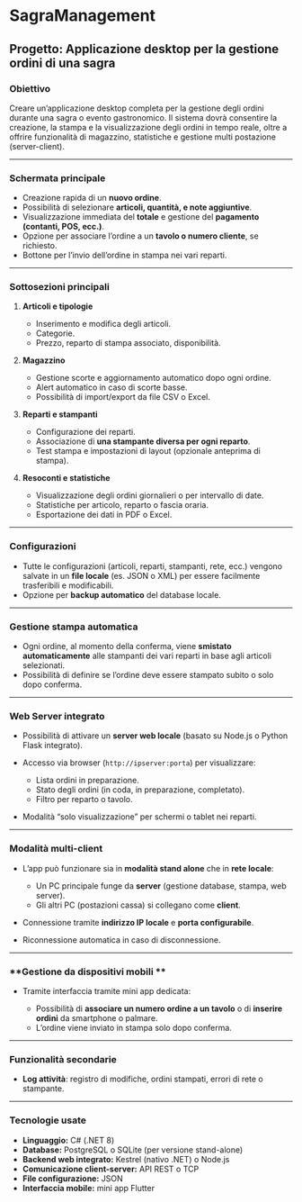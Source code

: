 # SagraManagement

##  **Progetto: Applicazione desktop per la gestione ordini di una sagra**

###  **Obiettivo**

Creare un’applicazione desktop completa per la gestione degli ordini durante una sagra o evento gastronomico.
Il sistema dovrà consentire la creazione, la stampa e la visualizzazione degli ordini in tempo reale, oltre a offrire funzionalità di magazzino, statistiche e gestione multi postazione (server-client).

---

###  **Schermata principale**

* Creazione rapida di un **nuovo ordine**.
* Possibilità di selezionare **articoli, quantità, e note aggiuntive**.
* Visualizzazione immediata del **totale** e gestione del **pagamento (contanti, POS, ecc.)**.
* Opzione per associare l’ordine a un **tavolo o numero cliente**, se richiesto.
* Bottone per l’invio dell’ordine in stampa nei vari reparti.

---

###  **Sottosezioni principali**

1. **Articoli e tipologie**

   * Inserimento e modifica degli articoli.
   * Categorie.
   * Prezzo, reparto di stampa associato, disponibilità.

2. **Magazzino**

   * Gestione scorte e aggiornamento automatico dopo ogni ordine.
   * Alert automatico in caso di scorte basse.
   * Possibilità di import/export da file CSV o Excel.

3. **Reparti e stampanti**

   * Configurazione dei reparti.
   * Associazione di **una stampante diversa per ogni reparto**.
   * Test stampa e impostazioni di layout (opzionale anteprima di stampa).

4. **Resoconti e statistiche**

   * Visualizzazione degli ordini giornalieri o per intervallo di date.
   * Statistiche per articolo, reparto o fascia oraria.
   * Esportazione dei dati in PDF o Excel.

---

###  **Configurazioni**

* Tutte le configurazioni (articoli, reparti, stampanti, rete, ecc.) vengono salvate in un **file locale** (es. JSON o XML) per essere facilmente trasferibili e modificabili.
* Opzione per **backup automatico** del database locale.

---

### **Gestione stampa automatica**

* Ogni ordine, al momento della conferma, viene **smistato automaticamente** alle stampanti dei vari reparti in base agli articoli selezionati.
* Possibilità di definire se l’ordine deve essere stampato subito o solo dopo conferma.

---

###  **Web Server integrato**

* Possibilità di attivare un **server web locale** (basato su Node.js o Python Flask integrato).
* Accesso via browser (`http://ipserver:porta`) per visualizzare:

  * Lista ordini in preparazione.
  * Stato degli ordini (in coda, in preparazione, completato).
  * Filtro per reparto o tavolo.
* Modalità “solo visualizzazione” per schermi o tablet nei reparti.

---

### **Modalità multi-client**

* L’app può funzionare sia in **modalità stand alone** che in **rete locale**:

  * Un PC principale funge da **server** (gestione database, stampa, web server).
  * Gli altri PC (postazioni cassa) si collegano come **client**.
* Connessione tramite **indirizzo IP locale** e **porta configurabile**.
* Riconnessione automatica in caso di disconnessione.

---

###  **Gestione da dispositivi mobili **

* Tramite interfaccia tramite mini app dedicata:

  * Possibilità di **associare un numero ordine a un tavolo** o di **inserire ordini** da smartphone o palmare.
  * L’ordine viene inviato in stampa solo dopo conferma.

---

###  **Funzionalità secondarie**

* **Log attività**: registro di modifiche, ordini stampati, errori di rete o stampante.

---

###  **Tecnologie usate**

* **Linguaggio:** C# (.NET 8)
* **Database:** PostgreSQL o SQLite (per versione stand-alone)
* **Backend web integrato:** Kestrel (nativo .NET) o Node.js
* **Comunicazione client-server:** API REST o TCP
* **File configurazione:** JSON
* **Interfaccia mobile:**  mini app Flutter


